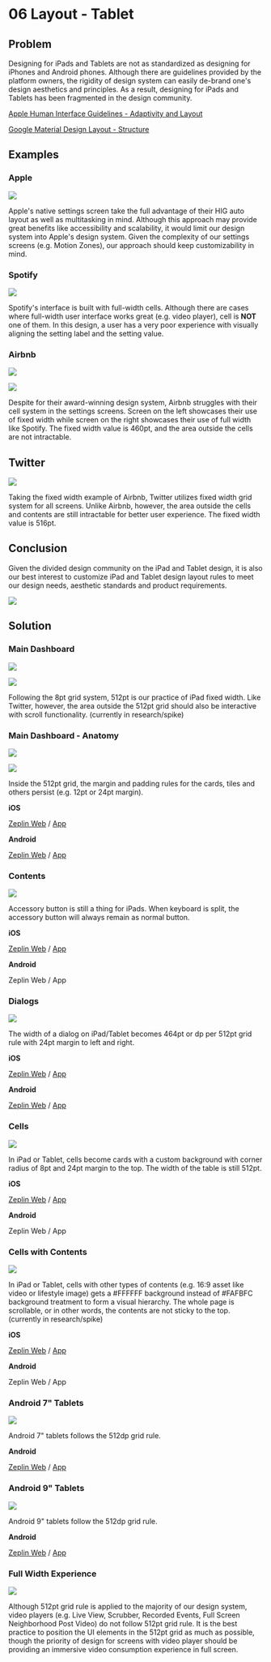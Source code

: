# 06 Layout - Tablet

## Problem

Designing for iPads and Tablets are not as standardized as designing for iPhones and Android phones. Although there are guidelines provided by the platform owners, the rigidity of design system can easily de-brand one's design aesthetics and principles. As a result, designing for iPads and Tablets has been fragmented in the design community.

[Apple Human Interface Guidelines - Adaptivity and Layout](https://developer.apple.com/ios/human-interface-guidelines/visual-design/adaptivity-and-layout/)

[Google Material Design Layout - Structure](https://material.io/guidelines/layout/structure.html#structure-app-bar)

## Examples

### Apple

![](../.gitbook/assets/layout-example-apple.png)

Apple's native settings screen take the full advantage of their HIG auto layout as well as multitasking in mind. Although this approach may provide great benefits like accessibility and scalability, it would limit our design system into Apple's design system. Given the complexity of our settings screens \(e.g. Motion Zones\), our approach should keep customizability in mind.

### Spotify

![](../.gitbook/assets/layout-example-spotify.png)

Spotify's interface is built with full-width cells. Although there are cases where full-width user interface works great \(e.g. video player\), cell is **NOT** one of them. In this design, a user has a very poor experience with visually aligning the setting label and the setting value.

### Airbnb

![](../.gitbook/assets/layout-example-airbnb-1.png)

![](../.gitbook/assets/layout-example-airbnb-2.png)

Despite for their award-winning design system, Airbnb struggles with their cell system in the settings screens. Screen on the left showcases their use of fixed width while screen on the right showcases their use of full width like Spotify. The fixed width value is 460pt, and the area outside the cells are not intractable.

## Twitter

![](../.gitbook/assets/layout-example-twitter.png)

Taking the fixed width example of Airbnb, Twitter utilizes fixed width grid system for all screens. Unlike Airbnb, however, the area outside the cells and contents are still intractable for better user experience. The fixed width value is 516pt.

## Conclusion

Given the divided design community on the iPad and Tablet design, it is also our best interest to customize iPad and Tablet design layout rules to meet our design needs, aesthetic standards and product requirements.

![](../.gitbook/assets/layout-ring-12.jpeg)

## Solution

### Main Dashboard

![](../.gitbook/assets/layout-ring-1.png)

![](../.gitbook/assets/layout-ring-2.png)

Following the 8pt grid system, 512pt is our practice of iPad fixed width. Like Twitter, however, the area outside the 512pt grid should also be interactive with scroll functionality. \(currently in research/spike\)

### Main Dashboard - Anatomy

![](../.gitbook/assets/layout-ring-3.png)

![](../.gitbook/assets/layout-ring-4.png)

Inside the 512pt grid, the margin and padding rules for the cards, tiles and others persist \(e.g. 12pt or 24pt margin\).

**iOS**

[Zeplin Web](https://github.com/kevin-ring/ring-design-system/tree/8849159db6764601017289d41b84d60f348c1d98/zpl.io/2yJXMyn/README.md) / [App](zpl://screen?sid=5a720472dbbbb40b10912d80&pid=58af5866d93b58ed92ec96ed)

**Android**

[Zeplin Web](https://github.com/kevin-ring/ring-design-system/tree/8849159db6764601017289d41b84d60f348c1d98/zpl.io/aNBqvyQ/README.md) / [App](zpl://screen?sid=5a720f3a5c8a071e119344a8&pid=58af588c884d50ab92a4a9f5)

### Contents

![](../.gitbook/assets/layout-ring-5.png)

Accessory button is still a thing for iPads. When keyboard is split, the accessory button will always remain as normal button.

**iOS**

[Zeplin Web](https://github.com/kevin-ring/ring-design-system/tree/8849159db6764601017289d41b84d60f348c1d98/zpl.io/29lMmWW/README.md) / [App](zpl://screen?sid=5a61a9b4497dcd93092e7556&pid=5a395997e8354b6a0e3b9c73)

**Android**

Zeplin Web / App

### Dialogs

![](../.gitbook/assets/layout-ring-6.png)

The width of a dialog on iPad/Tablet becomes 464pt or dp per 512pt grid rule with 24pt margin to left and right.

**iOS**

[Zeplin Web](https://zpl.io/29lYx0Y) / [App](zpl://screen?sid=5a6f80229efae715812208d3&pid=5a395997e8354b6a0e3b9c73)

**Android**

[Zeplin Web](https://zpl.io/bAA99ze) / [App](zpl://screen?sid=5a723b8f78046f597afc499a&pid=5a39599115b7f3ec5f3326a0)

### Cells

![](../.gitbook/assets/layout-ring-7.png)

In iPad or Tablet, cells become cards with a custom background with corner radius of 8pt and 24pt margin to the top. The width of the table is still 512pt.

**iOS**

[Zeplin Web](https://github.com/kevin-ring/ring-design-system/tree/8849159db6764601017289d41b84d60f348c1d98/zpl.io/aBjk4QK/README.md) / [App](zpl://screen?sid=5a6f90926a217f1475ef4eae&pid=5a395997e8354b6a0e3b9c73)

**Android**

Zeplin Web / App

### Cells with Contents

![](../.gitbook/assets/layout-ring-8.png)

In iPad or Tablet, cells with other types of contents \(e.g. 16:9 asset like video or lifestyle image\) gets a \#FFFFFF background instead of \#FAFBFC background treatment to form a visual hierarchy. The whole page is scrollable, or in other words, the contents are not sticky to the top. \(currently in research/spike\)

**iOS**

[Zeplin Web](https://zpl.io/brmnYYL) / [App](zpl://screen?sid=5a7366ad05a511b13352c7a8&pid=5a395997e8354b6a0e3b9c73)

**Android**

Zeplin Web / App

### Android 7" Tablets

![](../.gitbook/assets/layout-ring-9.png)

Android 7" tablets follows the 512dp grid rule.

**Android**

[Zeplin Web](https://zpl.io/aNBqvyQ) / [App](zpl://screen?sid=5a720f3a5c8a071e119344a8&pid=58af588c884d50ab92a4a9f5)

### Android 9" Tablets

![](../.gitbook/assets/layout-ring-10.png)

Android 9" tablets follow the 512dp grid rule.

**Android**

[Zeplin Web](https://github.com/kevin-ring/ring-design-system/tree/8849159db6764601017289d41b84d60f348c1d98/zpl.io/V4P6noz/README.md) / [App](zpl://screen?sid=5a720f3a4f1af4bc10150dab&pid=58af588c884d50ab92a4a9f5)

### Full Width Experience

![](../.gitbook/assets/layout-ring-11.png)

Although 512pt grid rule is applied to the majority of our design system, video players \(e.g. Live View, Scrubber, Recorded Events, Full Screen Neighborhood Post Video\) do not follow 512pt grid rule. It is the best practice to position the UI elements in the 512pt grid as much as possible, though the priority of design for screens with video player should be providing an immersive video consumption experience in full screen.

